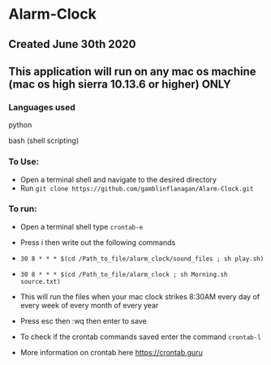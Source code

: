# Alarm-Clock
## Created June 30th 2020
## This application will run on any mac os machine (mac os high sierra 10.13.6 or higher) ONLY


### Languages used

python

bash (shell scripting)


### To Use:

* Open a terminal shell and navigate to the desired directory 
* Run `git clone https://github.com/gamblinflanagan/Alarm-Clock.git`


### To run: 

* Open a terminal shell type `crontab-e`
* Press i then write out the following commands
* `30 8 * * * $(cd /Path_to_file/alarm_clock/sound_files ; sh play.sh)`
* `30 8 * * * $(cd /Path_to_file/alarm_clock ; sh Morning.sh source.txt)`
* This will run the files when your mac clock strikes 8:30AM every day of every week of every month of every year
* Press esc then :wq then enter to save

* To check if the crontab commands saved enter the command `crontab-l`

* More information on crontab here https://crontab.guru
